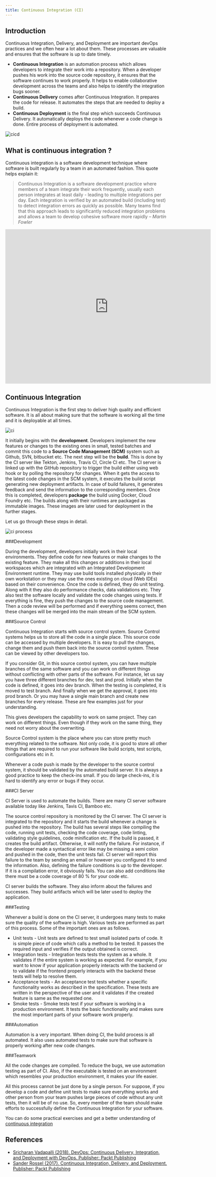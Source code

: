 ```yaml
---
title: Continuous Integration (CI)
---
```


## Introduction

Continuous Integration, Delivery, and Deployment are important devOps practices and we often hear a lot about them. These processes are valuable and ensures that the software is up to date timely.

- **Continuous Integration** is an automation process which allows developers to integrate their work into a repository. When a developer pushes his work into the source code repository, it ensures that the software continues to work properly. It helps to enable collaborative development across the teams and also helps to identify the integration bugs sooner.
- **Continuous Delivery** comes after Continuous Integration. It prepares the code for release. It automates the steps that are needed to deploy a build.
- **Continuous Deployment** is the final step which succeeds Continuous Delivery. It automatically deploys the code whenever a code change is done. Entire process of deployment is automated.

![cicd](../images/continuous-integration/cicd.png)

## What is continuous integration ?

Continuous integration is a software development technique where software is built regularly by a team in an automated fashion.
This quote helps explain it:

> Continuous Integration is a software development practice where members of a team integrate their work frequently,
> usually each person integrates at least daily - leading to multiple integrations per day.
> Each integration is verified by an automated build (including test) to
> detect integration errors as quickly as possible. Many teams find that this approach leads to significantly
> reduced integration problems and allows a team to develop cohesive software more rapidly
> <cite>– Martin Fowler</cite>

<iframe width="640" height="480" src="https://www.youtube.com/embed/1er2cjUq1UI" frameborder="0" allow="accelerometer; autoplay; encrypted-media; gyroscope; picture-in-picture" allowfullscreen></iframe>

## Continuous Integration

Continuous Integration is the first step to deliver high quality and efficient software. It is all about making sure that the software is working all the time and it is deployable at all times.

![ci](../images/continuous-integration/ci.png)

It initially begins with the **development**. Developers implement the new features or changes to the existing ones in small, tested batches and commit this code to a **Source Code Management (SCM)** system such as Github, SVN, bitbucket etc. The next step will be the **build**. This is done by the CI server like Tekton, Jenkins, Travis CI, Circle CI etc. The CI server is linked up with the GitHub repository to trigger the build either using web hook or by polling the repository for changes. When it gets the access to the latest code changes in the SCM system, it executes the build script generating new deployment artifacts. In case of build failures, it generates feedback and send the information to the corresponding members. Once this is completed, developers **package** the build using Docker, Cloud Foundry etc. The builds along with their runtimes are packaged as immutable images. These images are later used for deployment in the further stages.

Let us go through these steps in detail.

![ci process](../images/continuous-integration/ci_process.png)

###Development

During the development, developers initially work in their local environments. They define code for new features or make changes to the existing feature. They make all this changes or additions in their local workspaces which are integrated with an Integrated Development Environment runtime. They may use build tools installed physically in their own workstation or they may use the ones existing on cloud (Web IDEs) based on their convenience. Once the code is defined, they do unit testing. Along with it they also do performance checks, data validations etc. They also test the software locally and validate the code changes using tests. If everything is fine, they push the changes to the source code management. Then a code review will be performed and if everything seems correct, then these changes will be merged into the main stream of the SCM system.

###Source Control

Continuous Integration starts with source control system. Source Control systems helps us to store all the code in a single place. This source code can be accessed by multiple developers. It is easy to pull the changes, change them and push them back into the source control system. These can be viewed by other developers too.

If you consider Git, in this source control system, you can have multiple branches of the same software and you can work on different things without conflicting with other parts of the software. For instance, let us say you have three different branches for dev, test and prod. Initially when the code is defined, it goes into dev branch. When the testing is completed, it is moved to test branch. And finally when we get the approval, it goes into prod branch. Or you may have a single main branch and create new branches for every release. These are few examples just for your understanding.

This gives developers the capability to work on same project. They can work on different things. Even though if they work on the same thing, they need not worry about the overwriting.

Source Control system is the place where you can store pretty much everything related to the software. Not only code, it is good to store all other things that are required to run your software like build scripts, test scripts, configurations etc in it.

Whenever a code push is made by the developer to the source control system, it should be validated by the automated build server. It is always a good practice to keep the check-ins small. If you do large check-ins, it is hard to identify any error or bugs if they occur.

###CI Server

CI Server is used to automate the builds. There are many CI server software available today like Jenkins, Tavis CI, Bamboo etc.

The source control repository is monitored by the CI server. The CI server is integrated to the repository and it starts the build whenever a change is pushed into the repository. The build has several steps like compiling the code, running unit tests, checking the code coverage, code linting, validating style guidelines, code minification etc. If the build is passed, it creates the build artifact. Otherwise, it will notify the failure. For instance, if the developer made a syntactical error like may be missing a semi colon and pushed in the code, then the unit tests fail. CI server will report this failure to the team by sending an email or however you configured it to send the information. Also, defining the failure conditions is up to the developer. If it is a compilation error, it obviously fails. You can also add conditions like there must be a code coverage of 80 % for your code etc.

CI server builds the software. They also inform about the failures and successes. They build artifacts which will be later used to deploy the application.

###Testing

Whenever a build is done on the CI server, it undergoes many tests to make sure the quality of the software is high. Various tests are performed as part of this process. Some of the important ones are as follows.

- Unit tests - Unit tests are defined to test small isolated parts of code. It is simple piece of code which calls a method to be tested. It passes the required input and verifies if the output obtained is correct.
- Integration tests - Integration tests tests the system as a whole. It validates if the entire system is working as expected. For example, if you want to know if your application properly interacts with the backend or to validate if the frontend properly interacts with the backend these tests will help to resolve them.
- Acceptance tests - An acceptance test tests whether a specific functionality works as described in the specification. These tests are written in the perspective of the user and it validates if the created feature is same as the requested one.
- Smoke tests - Smoke tests test if your software is working in a production environment. It tests the basic functionality and makes sure the most important parts of your software work properly.

###Automation

Automation is a very important. When doing CI, the build process is all automated. It also uses automated tests to make sure that software is properly working after new code changes.

###Teamwork

All the code changes are compiled. To reduce the bugs, we use automation testing as part of CI. Also, if the executable is tested on an environment which resembles your production environment, it makes your life easier.

All this process cannot be just done by a single person. For suppose, if you develop a code and define unit tests to make sure everything works and other person from your team pushes large pieces of code without any unit tests, then it will be of no use. So, every member of the team should make efforts to successfully define the Continuous Integration for your software.

You can do some practical exercises and get a better understanding of [continuous integration](/developer-intermediate/continuous-integration-handson/)

## References

- [Sricharan Vadapalli (2018). DevOps: Continuous Delivery, Integration, and Deployment with DevOps. Publisher: Packt Publishing](https://learning.oreilly.com/library/view/devops-continuous-delivery/9781789132991/)
- [Sander Rossel (2017). Continuous Integration, Delivery, and Deployment. Publisher: Packt Publishing](https://learning.oreilly.com/library/view/continuous-integration-delivery/9781787286610/)
